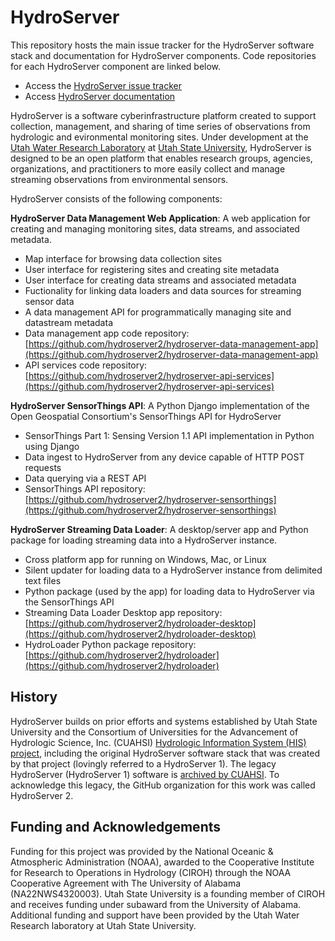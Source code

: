 # HydroServer

This repository hosts the main issue tracker for the HydroServer software stack and documentation for HydroServer components. Code repositories for each HydroServer component are linked below.

* Access the [HydroServer issue tracker](https://github.com/hydroserver2/hydroserver/issues)
* Access [HydroServer documentation](https://hydroserver2.github.io/hydroserver/)

HydroServer is a software cyberinfrastructure platform created to support collection, management, and sharing of time series of observations from hydrologic and evironmental monitoring sites. Under development at the [Utah Water Research Laboratory](https://uwrl.usu.edu/) at [Utah State University](https://www.usu.edu/), HydroServer is designed to be an open platform that enables research groups, agencies, organizations, and practitioners to more easily collect and manage streaming observations from environmental sensors. 

HydroServer consists of the following components:

**HydroServer Data Management Web Application**: A web application for creating and managing monitoring sites, data streams, and associated metadata.
* Map interface for browsing data collection sites
* User interface for registering sites and creating site metadata
* User interface for creating data streams and associated metadata
* Fuctionality for linking data loaders and data sources for streaming sensor data
* A data management API for programmatically managing site and datastream metadata
* Data management app code repository: [https://github.com/hydroserver2/hydroserver-data-management-app](https://github.com/hydroserver2/hydroserver-data-management-app)
* API services code repository: [https://github.com/hydroserver2/hydroserver-api-services](https://github.com/hydroserver2/hydroserver-api-services)
  
**HydroServer SensorThings API**: A Python Django implementation of the Open Geospatial Consortium's SensorThings API for HydroServer
* SensorThings Part 1: Sensing Version 1.1 API implementation in Python using Django
* Data ingest to HydroServer from any device capable of HTTP POST requests
* Data querying via a REST API
* SensorThings API repository: [https://github.com/hydroserver2/hydroserver-sensorthings](https://github.com/hydroserver2/hydroserver-sensorthings)

**HydroServer Streaming Data Loader**: A desktop/server app and Python package for loading streaming data into a HydroServer instance.
* Cross platform app for running on Windows, Mac, or Linux
* Silent updater for loading data to a HydroServer instance from delimited text files
* Python package (used by the app) for loading data to HydroServer via the SensorThings API
* Streaming Data Loader Desktop app repository: [https://github.com/hydroserver2/hydroloader-desktop](https://github.com/hydroserver2/hydroloader-desktop)
* HydroLoader Python package repository: [https://github.com/hydroserver2/hydroloader](https://github.com/hydroserver2/hydroloader)

## History

HydroServer builds on prior efforts and systems established by Utah State University and the Consortium of Universities for the Advancement of Hydrologic Science, Inc. (CUAHSI) [Hydrologic Information System (HIS) project](http://his.cuahsi.org), including the original HydroServer software stack that was created by that project (lovingly referred to a HydroServer 1). The legacy HydroServer (HydroServer 1) software is [archived by CUAHSI](https://github.com/CUAHSI/HydroServer). To acknowledge this legacy, the GitHub organization for this work was called HydroServer 2.

## Funding and Acknowledgements

Funding for this project was provided by the National Oceanic & Atmospheric Administration (NOAA), awarded to the Cooperative Institute for Research to Operations in Hydrology (CIROH) through the NOAA Cooperative Agreement with The University of Alabama (NA22NWS4320003). Utah State University is a founding member of CIROH and receives funding under subaward from the University of Alabama. Additional funding and support have been provided by the Utah Water Research laboratory at Utah State University.
